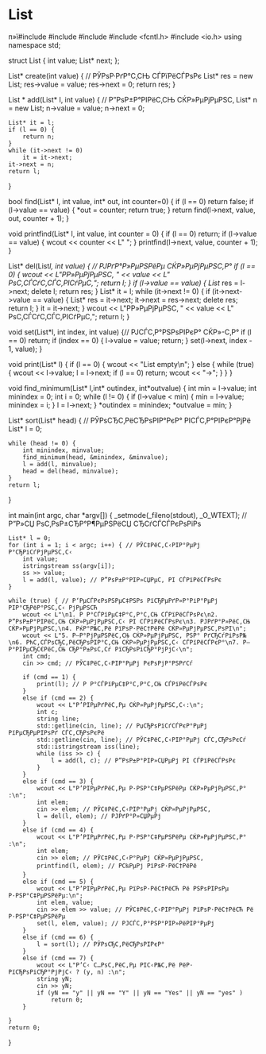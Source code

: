 # List
п»ї#include <sstream>
#include <iostream>
#include <string>
#include <fcntl.h>
#include <io.h>
using namespace std;

struct List {
	int value;
	List* next;
};

List* create(int value) { // РЎРѕР·РґР°С‚СЊ СЃРїРёСЃРѕРє
	List* res = new List;
	res->value = value;
	res->next = 0;
	return res;
}

List * add(List* l, int value) { // Р”РѕР±Р°РІРёС‚СЊ СЌР»РµРјРµРЅС‚
	List* n = new List;
	n->value = value;
	n->next = 0;

	List* it = l;
	if (l == 0) {
		return n;
	}
	while (it->next != 0)
		it = it->next;
	it->next = n;
	return l;
}

bool find(List* l, int value, int* out, int counter=0) {
	if (l == 0)
		return false;
	if (l->value == value) {
		*out = counter;
		return true;
	}
	return find(l->next, value, out, counter + 1);
}

void printfind(List* l, int value, int counter = 0) {
	if (l == 0) return;
	if (l->value == value) {
		wcout << counter << L" ";
	}
	printfind(l->next, value, counter + 1);
}

List* del(List*l, int value) { // РЈРґР°Р»РµРЅРёРµ СЌР»РµРјРµРЅС‚Р°
	if (l == 0) {
		wcout << L"Р­Р»РµРјРµРЅС‚ " << value << L" РѕС‚СЃСѓС‚СЃС‚РІСѓРµС‚";
		return l;
	}
	if (l->value == value) {
		List* res = l->next;
		delete l;
		return res;
	}
	List* it = l;
	while (it->next != 0) {
		if (it->next->value == value) {
			List* res = it->next;
			it->next = res->next;
			delete res;
			return l;
		}
		it = it->next;
	}
	wcout << L"Р­Р»РµРјРµРЅС‚ " << value << L" РѕС‚СЃСѓС‚СЃС‚РІСѓРµС‚";
	return l;
}

void set(List*l, int index, int value) {// РЈСЃС‚Р°РЅРѕРІРєР° СЌР»-С‚Р°
	if (l == 0)
		return;
	if (index == 0) {
		l->value = value;
		return;
	}
	set(l->next, index - 1, value);
}


void print(List* l) {
	if (l == 0) {
		wcout << "List empty\n";
	}
	else {
		while (true) {
			wcout << l->value;
			l = l->next;
			if (l == 0)
				return;
			wcout << "->";
		}
	}
}

void find_minimum(List* l,int* outindex, int*outvalue) {
	int min = l->value;
	int minindex = 0;
	int i = 0;
	while (l != 0) {
		if (l->value < min) {
			min = l->value;
			minindex = i;
		}
		l = l->next;
	}
	*outindex = minindex;
	*outvalue = min;
}

List* sort(List* head) { // РЎРѕСЂС‚РёСЂРѕРІР°РєР° РІСЃС‚Р°РІРєР°РјРё
	List* l = 0;

	while (head != 0) {
		int minindex, minvalue;
		find_minimum(head, &minindex, &minvalue);
		l = add(l, minvalue);
		head = del(head, minvalue);
	}
	return l;
}

int main(int argc, char *argv[]) {
	_setmode(_fileno(stdout), _O_WTEXT); // Р”Р»СЏ РѕС‚РѕР±СЂР°Р¶РµРЅРёСЏ СЂСѓСЃСЃРєРѕРіРѕ

	List* l = 0;
	for (int i = 1; i < argc; i++) { // РЎС‡РёС‚С‹РІР°РµРј Р°СЂРіСѓРјРµРЅС‚С‹
		int value;
		istringstream ss(argv[i]);
		ss >> value;
		l = add(l, value); // Р”РѕР±Р°РІР»СЏРµС‚ РІ СЃРїРёСЃРѕРє
	}

	while (true) { // Р‘РµСЃРєРѕРЅРµС‡РЅРѕ РїСЂРµРґР»Р°РіР°РµРј РІР°СЂРёР°РЅС‚С‹ РјРµРЅСЋ
		wcout << L"\n1. Р Р°СЃРїРµС‡Р°С‚Р°С‚СЊ СЃРїРёСЃРѕРє\n2. Р”РѕР±Р°РІРёС‚СЊ СЌР»РµРјРµРЅС‚С‹ РІ СЃРїРёСЃРѕРє\n3. РЈРґР°Р»РёС‚СЊ СЌР»РµРјРµРЅС‚\n4. РќР°Р№С‚Рё РїРѕР·РёС†РёРё СЌР»РµРјРµРЅС‚РѕРІ\n";
		wcout << L"5. Р—Р°РјРµРЅРёС‚СЊ СЌР»РµРјРµРЅС‚ РЅР° РґСЂСѓРіРѕР№\n6. РћС‚СЃРѕСЂС‚РёСЂРѕРІР°С‚СЊ СЌР»РµРјРµРЅС‚С‹ СЃРїРёСЃРєР°\n7. Р—Р°РІРµСЂС€РёС‚СЊ СЂР°Р±РѕС‚Сѓ РїСЂРѕРіСЂР°РјРјС‹\n";
		int cmd;
		cin >> cmd; // РЎС‡РёС‚С‹РІР°РµРј РєРѕРјР°РЅРґСѓ

		if (cmd == 1) {
			print(l); // Р Р°СЃРїРµС‡Р°С‚Р°С‚СЊ СЃРїРёСЃРѕРє
		}
		else if (cmd == 2) {
			wcout << L"Р’РІРµРґРёС‚Рµ СЌР»РµРјРµРЅС‚С‹:\n";
			int c;
			string line;
			std::getline(cin, line); // РџСЂРѕРїСѓСЃРєР°РµРј РїРµСЂРµРІРѕРґ СЃС‚СЂРѕРєРё
			std::getline(cin, line); // РЎС‡РёС‚С‹РІР°РµРј СЃС‚СЂРѕРєСѓ
			std::istringstream iss(line);
			while (iss >> c) {
				l = add(l, c); // Р”РѕР±Р°РІР»СЏРµРј РІ СЃРїРёСЃРѕРє
			}
		}
		else if (cmd == 3) {
			wcout << L"Р’РІРµРґРёС‚Рµ Р·РЅР°С‡РµРЅРёРµ СЌР»РµРјРµРЅС‚Р° :\n";
			int elem;
			cin >> elem; // РЎС‡РёС‚С‹РІР°РµРј СЌР»РµРјРµРЅС‚
			l = del(l, elem); // РЈРґР°Р»СЏРµРј
		}
		else if (cmd == 4) {
			wcout << L"Р’РІРµРґРёС‚Рµ Р·РЅР°С‡РµРЅРёРµ СЌР»РµРјРµРЅС‚Р° :\n";
			int elem;
			cin >> elem; // РЎС‡РёС‚С‹Р°РµРј СЌР»РµРјРµРЅС‚
			printfind(l, elem); // РС‰РµРј РїРѕР·РёС†РёРё
		}
		else if (cmd == 5) {
			wcout << L"Р’РІРµРґРёС‚Рµ РїРѕР·РёС†РёСЋ Рё РЅРѕРІРѕРµ Р·РЅР°С‡РµРЅРёРµ:\n";
			int elem, value;
			cin >> elem >> value; // РЎС‡РёС‚С‹РІР°РµРј РїРѕР·РёС†РёСЋ Рё Р·РЅР°С‡РµРЅРёРµ
			set(l, elem, value); // РЈСЃС‚Р°РЅР°РІР»РёРІР°РµРј
		}
		else if (cmd == 6) {
			l = sort(l); // РЎРѕСЂС‚РёСЂРѕРІРєР°
		}
		else if (cmd == 7) {
			wcout << L"Р’С‹ С…РѕС‚РёС‚Рµ РІС‹Р№С‚Рё РёР· РїСЂРѕРіСЂР°РјРјС‹ ? (y, n) :\n";
			string yN;
			cin >> yN;
			if (yN == "y" || yN == "Y" || yN == "Yes" || yN == "yes" )
				return 0;
		}

	}
	return 0;
}
